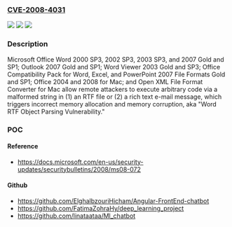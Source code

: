 ### [CVE-2008-4031](https://cve.mitre.org/cgi-bin/cvename.cgi?name=CVE-2008-4031)
![](https://img.shields.io/static/v1?label=Product&message=n%2Fa&color=blue)
![](https://img.shields.io/static/v1?label=Version&message=n%2Fa&color=blue)
![](https://img.shields.io/static/v1?label=Vulnerability&message=n%2Fa&color=brighgreen)

### Description

Microsoft Office Word 2000 SP3, 2002 SP3, 2003 SP3, and 2007 Gold and SP1; Outlook 2007 Gold and SP1; Word Viewer 2003 Gold and SP3; Office Compatibility Pack for Word, Excel, and PowerPoint 2007 File Formats Gold and SP1; Office 2004 and 2008 for Mac; and Open XML File Format Converter for Mac allow remote attackers to execute arbitrary code via a malformed string in (1) an RTF file or (2) a rich text e-mail message, which triggers incorrect memory allocation and memory corruption, aka "Word RTF Object Parsing Vulnerability."

### POC

#### Reference
- https://docs.microsoft.com/en-us/security-updates/securitybulletins/2008/ms08-072

#### Github
- https://github.com/ElghalbzouriHicham/Angular-FrontEnd-chatbot
- https://github.com/FatimaZohraHy/deep_learning_project
- https://github.com/linataataa/Ml_chatbot

